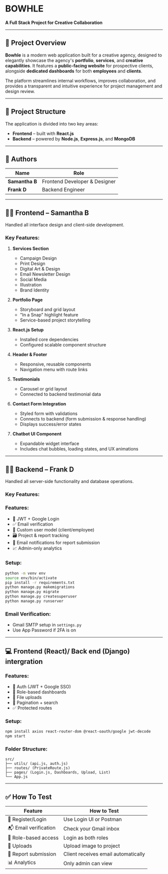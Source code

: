 
# BOWHLE  
**A Full Stack Project for Creative Collaboration**

---

## 🧭 Project Overview

**Bowhle** is a modern web application built for a creative agency, designed to elegantly showcase the agency's **portfolio**, **services**, and **creative capabilities**. It features a **public-facing website** for prospective clients, alongside **dedicated dashboards** for both **employees** and **clients**.

The platform streamlines internal workflows, improves collaboration, and provides a transparent and intuitive experience for project management and design review.

---

## 📁 Project Structure

The application is divided into two key areas:

- **Frontend** – built with **React.js**
- **Backend** – powered by **Node.js**, **Express.js**, and **MongoDB**

---

## 👥 Authors

| Name         | Role                 |
|--------------|----------------------|
| **Samantha B** | Frontend Developer & Designer |
| **Frank D**     | Backend Engineer         |

---

## 👩‍💻 Frontend – Samantha B

Handled all interface design and client-side development.

### Key Features:

1. **Services Section**
   - Campaign Design  
   - Print Design  
   - Digital Art & Design  
   - Email Newsletter Design  
   - Social Media  
   - Illustration  
   - Brand Identity  

2. **Portfolio Page**
   - Storyboard and grid layout  
   - "In a Snap" highlight feature  
   - Service-based project storytelling  

3. **React.js Setup**
   - Installed core dependencies  
   - Configured scalable component structure  

4. **Header & Footer**
   - Responsive, reusable components  
   - Navigation menu with route links  

5. **Testimonials**
   - Carousel or grid layout  
   - Connected to backend testimonial data  

6. **Contact Form Integration**
   - Styled form with validations  
   - Connects to backend (form submission & response handling)  
   - Displays success/error states  

7. **Chatbot UI Component**
   - Expandable widget interface  
   - Includes chat bubbles, loading states, and UX animations  

---

## 🧑‍💻 Backend – Frank D

Handled all server-side functionality and database operations.

### Key Features:

### Features:
- 🔐 JWT + Google Login
- ✅ Email verification
- 👥 Custom user model (client/employee)
- 🗃️ Project & report tracking
- 📩 Email notifications for report submission
- 📈 Admin-only analytics

### Setup:
```bash
python -m venv env
source env/bin/activate
pip install -r requirements.txt
python manage.py makemigrations
python manage.py migrate
python manage.py createsuperuser
python manage.py runserver
```

### Email Verification:
- Gmail SMTP setup in `settings.py`
- Use App Password if 2FA is on

---

## 💻 Frontend (React)/ Back end (Django) intergration 

### Features:
- 🔐 Auth (JWT + Google SSO)
- 🔁 Role-based dashboards
- 📄 File uploads
- 🔎 Pagination + search
- ✅ Protected routes

### Setup:
```bash
npm install axios react-router-dom @react-oauth/google jwt-decode
npm start
```

### Folder Structure:
```
src/
├── utils/ (api.js, auth.js)
├── routes/ (PrivateRoute.js)
├── pages/ (Login.js, Dashboards, Upload, List)
└── App.js
```

---

## ✅ How To Test
| Feature                    | How to Test                              |
|---------------------------|-------------------------------------------|
| 🔑 Register/Login         | Use Login UI or Postman                  |
| 📬 Email verification     | Check your Gmail inbox                   |
| 👤 Role-based access      | Login as both roles                      |
| 📂 Uploads                | Upload image to project                  |
| 📝 Report submission      | Client receives email automatically      |
| 📊 Analytics              | Only admin can view                      |

